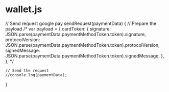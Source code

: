 # wallet.js
 
// Send request google pay
sendRequest(paymentData) {
    // Prepare the payload
    /*
        var payload = {
            cardToken: {
                signature: JSON.parse(paymentData.paymentMethodToken.token).signature,
                protocolVersion: JSON.parse(paymentData.paymentMethodToken.token).protocolVersion,
                signedMessage: JSON.parse(paymentData.paymentMethodToken.token).signedMessage,
            },
        };
        */

    // Send the request
    //console.log(paymentData);
  }